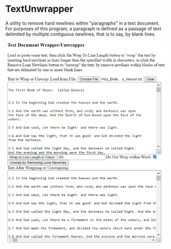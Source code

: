 TextUnwrapper
=============

A utility to remove hard newlines within "paragraphs" in a text document.  For purposes of this program, a paragraph is defined as a passage of text delimited by multiple contiguous newlines, that is to say, by blank lines.

<img src="Screenshot.png" />